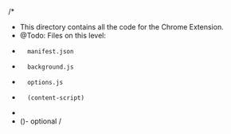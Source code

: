 /*
* This directory contains all the code for the Chrome Extension.
* @Todo: Files on this level:
* 		manifest.json
*		background.js
*		options.js
*		(content-script) 
*
* ()- optional
/
